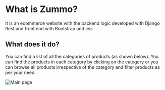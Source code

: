 # What is Zummo?
It is an ecommerce website with the backend logic developed with Django Rest and front end with Bootstrap and css

## What does it do?
You can find a list of all the categories of products (as shown below). You can find the products in each category by clicking on the category or you can browse all products irrespective of the category and filter products as per your need.

![Main page](C:\Users\karen\Downloads\Screenshot1.png)

